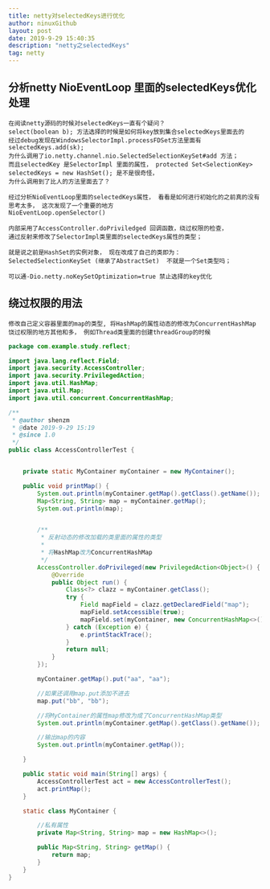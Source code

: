 ```yaml
---
title: netty对selectedKeys进行优化
author: ninuxGithub
layout: post
date: 2019-9-29 15:40:35
description: "netty之selectedKeys"
tag: netty
---
```


## 分析netty NioEventLoop 里面的selectedKeys优化处理

    在阅读netty源码的时候对selectedKeys一直有个疑问？ 
    select(boolean b); 方法选择的时候是如何将key放到集合selectedKeys里面去的
    经过debug发现在WindowsSelectorImpl.processFDSet方法里面有selectedKeys.add(sk);
    为什么调用了io.netty.channel.nio.SelectedSelectionKeySet#add 方法；
    而且selectedKey 是SelectorImpl 里面的属性， protected Set<SelectionKey> selectedKeys = new HashSet(); 是不是很奇怪，
    为什么调用到了比人的方法里面去了？  
    
    经过分析NioEventLoop里面的selectedKeys属性， 看看是如何进行初始化的之前真的没有思考太多， 这次发现了一个重要的地方
    NioEventLoop.openSelector()
    
    内部采用了AccessController.doPriviledged 回调函数，绕过权限的检查， 
    通过反射来修改了SelectorImpl类里面的selectedKeys属性的类型；
    
    就是说之前是HashSet的实例对象， 现在改成了自己的类即为： SelectedSelectionKeySet (继承了AbstractSet)  不就是一个Set类型吗；
    
    可以通-Dio.netty.noKeySetOptimization=true 禁止选择的key优化
    
    
    
## 绕过权限的用法

    修改自己定义容器里面的map的类型, 将HashMap的属性动态的修改为ConcurrentHashMap
    饶过权限的地方其他和多， 例如Thread类里面的创建threadGroup的时候
    
    
```java
package com.example.study.reflect;

import java.lang.reflect.Field;
import java.security.AccessController;
import java.security.PrivilegedAction;
import java.util.HashMap;
import java.util.Map;
import java.util.concurrent.ConcurrentHashMap;

/**
 * @author shenzm
 * @date 2019-9-29 15:19
 * @since 1.0
 */
public class AccessControllerTest {


    private static MyContainer myContainer = new MyContainer();

    public void printMap() {
        System.out.println(myContainer.getMap().getClass().getName());
        Map<String, String> map = myContainer.getMap();
        System.out.println(map);


        /**
         * 反射动态的修改加载的类里面的属性的类型
         *
         * 将HashMap改为ConcurrentHashMap
         */
        AccessController.doPrivileged(new PrivilegedAction<Object>() {
            @Override
            public Object run() {
                Class<?> clazz = myContainer.getClass();
                try {
                    Field mapField = clazz.getDeclaredField("map");
                    mapField.setAccessible(true);
                    mapField.set(myContainer, new ConcurrentHashMap<>());
                } catch (Exception e) {
                    e.printStackTrace();
                }
                return null;
            }
        });

        myContainer.getMap().put("aa", "aa");

        //如果还调用map.put添加不进去
        map.put("bb", "bb");

        //将MyContainer的属性map修改为成了ConcurrentHashMap类型
        System.out.println(myContainer.getMap().getClass().getName());

        //输出map的内容
        System.out.println(myContainer.getMap());

    }

    public static void main(String[] args) {
        AccessControllerTest act = new AccessControllerTest();
        act.printMap();
    }

    static class MyContainer {

        //私有属性
        private Map<String, String> map = new HashMap<>();

        public Map<String, String> getMap() {
            return map;
        }
    }
}

```        
    